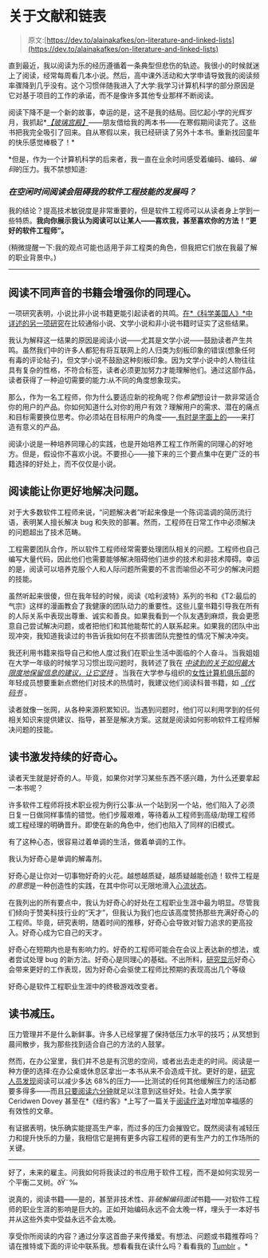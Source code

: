 # 关于文献和链表

> 原文:[https://dev.to/alainakafkes/on-literature-and-linked-lists](https://dev.to/alainakafkes/on-literature-and-linked-lists)

直到最近，我以阅读为乐的经历遵循着一条典型但悲伤的轨迹。我很小的时候就迷上了阅读，经常每周看几本小说。然后，高中课外活动和大学申请导致我的阅读频率骤降到几乎没有。这个习惯伴随我进入了大学:我学习计算机科学的部分原因是它对基于项目的工作的承诺，而不是像许多其他专业那样不断阅读。

阅读下降不是一个新的故事，幸运的是，这不是我的结局。回忆起小学的光辉岁月，我抓起*[*【玻璃宫殿】*](http://www.goodreads.com/book/show/77103.The_Glass_Palace)——朋友借给我的两本书——在寒假期间读完了。这些书把我完全吸引了回来。自从寒假以来，我已经研读了另外十本书。重新找回童年的快乐感觉棒极了！*

 *但是，作为一个计算机科学的后来者，我一直在业余时间感受着编码、编码、*编码*的压力。我不禁想知道:

### *在空闲时间阅读会阻碍我的软件工程技能的发展吗？*

我的结论？提高技术敏锐度是非常重要的，但是软件工程师可以从读者身上学到一些特质。**我向你展示我认为阅读可以让某人——喜欢我，甚至喜欢你的方法！“更好的软件工程师”。**

(稍微提醒一下:我的观点可能也适用于非工程类的角色，但我把它们放在我最了解的职业背景中。)

* * *

## 阅读不同声音的书籍会增强你的同理心。

一项研究表明，小说比非小说书籍更能引起读者的共鸣。[在*《科学美国人》*中详述的另一项研究](https://www.scientificamerican.com/article/novel-finding-reading-literary-fiction-improves-empathy/)在比较通俗小说、文学小说和非小说书籍时证实了这些结果。

我认为解释这一结果的原因是阅读小说——尤其是文学小说——鼓励读者产生共鸣。虽然我们中的许多人都犯有将互联网上的人归类为刻板印象的错误(想象任何有毒的评论帖子)，但文学小说不鼓励这种刻板印象。因为文学小说中的人物往往具有复杂的性格，不符合标签，读者必须更加努力才能理解他们。通过这部作品，读者获得了一种迫切需要的能力:从不同的角度想象现实。

那么，作为一名工程师，你为什么要适应新的视角呢？你*希望*想设计一款非常适合你的用户的产品。你如何知道什么对你的用户有效？理解用户的需求、潜在的痛点和目标需要换位思考。你必须站在目标用户的角度——[,有时是字面上的](https://www.youtube.com/watch?v=jajduxPD6H4)——来打造有意义的产品。

阅读小说是一种培养同理心的实践，也是开始培养工程工作所需的同理心的好地方。但是，假设你不喜欢小说。不要担心——接下来的三个要点集中在更广泛的书籍选择的好处上，而不仅仅是小说。

## 阅读能让你更好地解决问题。

对于大多数软件工程师来说，“问题解决者”听起来像是一个陈词滥调的简历流行语，表明某人擅长解决 bug 和失败的部署。然而，工程师在日常工作中必须解决的问题超出了技术范畴。

工程需要团队合作，所以软件工程师经常需要处理团队相关的问题。工程师也自己编写大量代码，因此他们也需要能够解决阻碍他们进步的技术和非技术障碍。幸运的是，阅读可以培养克服个人和人际问题所需要的不言而喻但必不可少的解决问题的技能。

虽然听起来很傻，但在我年轻的时候，阅读《哈利波特》系列的书和《T2:最后的气宗》这样的漫画教会了我健康的团队动力的重要性。这些儿童书籍引导我在所有的人际关系中表现出尊重、诚实和善良。如果我看到一个队友遇到麻烦，我会更愿意自己尝试解决问题，或者把他们和其他能帮忙的人联系起来。如果我的团队中出现冲突，我知道我读过的书告诉我如何在不损害团队完整性的情况下解决冲突。

我还利用书籍来指导自己和他人度过我们在职业生活中面临的个人奋斗。当我姐姐在大学一年级的时候学习习惯出现问题时，我转述了我在 [*中读到的关于如何最大限度地保留信息的建议，让它坚持*](http://www.goodreads.com/book/show/18770267-make-it-stick) 。当我在大学参与组织的[女性计算机俱乐部](http://www.eecs.northwestern.edu/wic/)的年轻成员想要重新点燃他们对技术的热情时，我建议他们阅读科普书籍，如 [*《代码书*](http://www.goodreads.com/book/show/17994.The_Code_Book) 。

读者就像一张网，从各种来源积累知识。当遇到问题时，他们可以利用学到的任何相关知识来提供建议、指导，甚至是解决方案。这就是阅读如何影响软件工程师解决问题的技能。

## 读书激发持续的好奇心。

读者天生就是好奇的人。毕竟，如果你对学习某些东西不感兴趣，为什么还要拿起一本书呢？

许多软件工程师将技术职业视为例行公事:从一个站到另一个站，他们陷入了必须日复一日做同样事情的错觉。他们步履艰难，等待着从工程师到高级/助理工程师或工程经理的明确晋升。即使在新的角色中，他们也陷入了同样的旧模式。

有了这种心态，很容易过着单调的生活，做着单调的工作。

我认为好奇心是单调的解毒剂。

好奇心是让你对一切事物好奇的火花。越想越质疑，越质疑越能创造！软件工程是*的意思*是一种创造性的实践，在其中你可以无限地滑入[心流状态](https://www.ted.com/talks/mihaly_csikszentmihalyi_on_flow)。

在我列出的所有要点中，我认为好奇心的好处在工程职业生涯中最为明显。尽管我们倾向于赞美科技行业的“天才”，但我认为我们也应该高度赞扬那些充满好奇心的工程师。毕竟，研究表明，随着时间的推移，好奇心会导致对智力追求的更高投入。好奇心成为它自己的天才。

好奇心在短期内也是有影响力的。好奇的工程师可能会在会议上表达新的想法，或者尝试处理 bug 的新方法。好奇心是同理心的基础。不出所料，[研究显示](http://onlinelibrary.wiley.com/doi/10.1002/1532-1096(200021)11:1%3C5::AID-HRDQ2%3E3.0.CO;2-A/abstract)好奇心会带来更好的工作表现，因为好奇心会驱使工程师比预期的表现高出几个等级

好奇心是软件工程职业生涯中的终极游戏改变者。

## 读书减压。

压力管理并不是什么新鲜事。许多人已经掌握了保持低压力水平的技巧；从冥想到晨间散步，我为那些找到适合自己的方法的人鼓掌。

然而，在办公室里，我们并不总是有沉思的空间，或者出去走走的时间。阅读是一种方便的选择:在办公桌或休息区拿出一本书从来不会造成干扰。更好的是，[研究人员发现](https://www.takingcharge.csh.umn.edu/reading-stress-relief)阅读可以减少多达 68%的压力——比测试的任何其他缓解压力的活动都要多得多——而且[只要阅读六分钟](http://www.telegraph.co.uk/news/health/news/5070874/Reading-can-help-reduce-stress.html)就足以注意到这些好处。社会人类学家 Ceridwen Dovey 甚至在*《纽约客》*上写了一篇关于[阅读疗法](http://www.newyorker.com/culture/cultural-comment/can-reading-make-you-happier)对增加幸福感的有效性的文章。

有证据表明，快乐确实能提高生产率，而过多的压力会摧毁它。既然阅读有减轻压力和提升快乐的力量，我相信它是拥有更多内容工程师的更有生产力的工作场所的关键。

* * *

好了，未来的雇主。问我如何将我读过的书应用于软件工程，而不是如何实现另一个平衡二叉树。ðŸ˜‰

说真的，阅读书籍——是的，甚至非技术性、非*破解编码面试*书籍——对软件工程师的职业生涯的影响是巨大的。正如开始编码永远不会太晚一样，埋头于一本好书并从这些外卖中受益永远不会太晚。

享受你所阅读的内容？通过分享这首曲子来传播爱。有想法、问题或书籍推荐吗？请在推特或下面的评论中联系我。想看看我在读什么吗？看看我的 [Tumblr](https://kafkesquartos.tumblr.com/) 。*